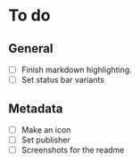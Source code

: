 # To do

## General

- [ ] Finish markdown highlighting.
- [ ] Set status bar variants

## Metadata

- [ ] Make an icon
- [ ] Set publisher
- [ ] Screenshots for the readme
